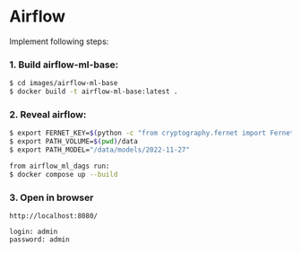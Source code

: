 # Airflow
Implement following steps:

### 1. Build airflow-ml-base:
```bash
$ cd images/airflow-ml-base
$ docker build -t airflow-ml-base:latest .
```

### 2. Reveal airflow:
```bash
$ export FERNET_KEY=$(python -c "from cryptography.fernet import Fernet; FERNET_KEY = Fernet.generate_key().decode(); print(FERNET_KEY)")
$ export PATH_VOLUME=$(pwd)/data
$ export PATH_MODEL="/data/models/2022-11-27"

from airflow_ml_dags run:
$ docker compose up --build
```

### 3. Open in browser
~~~
http://localhost:8080/

login: admin
password: admin
~~~
